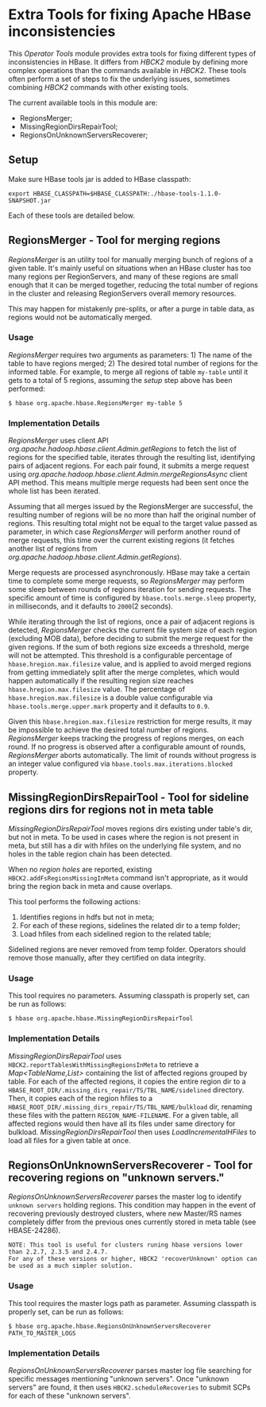 <!--
 Licensed to the Apache Software Foundation (ASF) under one
 or more contributor license agreements.  See the NOTICE file
 distributed with this work for additional information
 regarding copyright ownership.  The ASF licenses this file
 to you under the Apache License, Version 2.0 (the
 "License"); you may not use this file except in compliance
 with the License.  You may obtain a copy of the License at

     http://www.apache.org/licenses/LICENSE-2.0

 Unless required by applicable law or agreed to in writing, software
 distributed under the License is distributed on an "AS IS" BASIS,
 WITHOUT WARRANTIES OR CONDITIONS OF ANY KIND, either express or implied.
 See the License for the specific language governing permissions and
 limitations under the License.
-->

# Extra Tools for fixing Apache HBase inconsistencies

This _Operator Tools_ module provides extra tools for fixing different types of inconsistencies
in HBase. It differs from _HBCK2_ module by defining more complex operations than the commands
available in _HBCK2_. These tools often perform a set of steps to fix the underlying issues,
sometimes combining _HBCK2_ commands with other existing tools.


The current available tools in this
module are:

- RegionsMerger;
- MissingRegionDirsRepairTool;
- RegionsOnUnknownServersRecoverer;

## Setup
Make sure HBase tools jar is added to HBase classpath:

```
export HBASE_CLASSPATH=$HBASE_CLASSPATH:./hbase-tools-1.1.0-SNAPSHOT.jar
```

Each of these tools are detailed below.

## RegionsMerger - Tool for merging regions

_RegionsMerger_ is an utility tool for manually merging bunch of regions of
a given table. It's mainly useful on situations when an HBase cluster has too
many regions per RegionServers, and many of these regions are small enough that
it can be merged together, reducing the total number of regions in the cluster
and releasing RegionServers overall memory resources.

This may happen for mistakenly pre-splits, or after a purge in table
data, as regions would not be automatically merged.

### Usage

_RegionsMerger_ requires two arguments as parameters: 1) The name of the table
to have regions merged; 2) The desired total number of regions for the informed
table. For example, to merge all regions of table `my-table` until it gets to a
total of 5 regions, assuming the _setup_ step above has been performed:

```
$ hbase org.apache.hbase.RegionsMerger my-table 5
```

### Implementation Details

_RegionsMerger_ uses client API
_org.apache.hadoop.hbase.client.Admin.getRegions_ to fetch the list of regions
for the specified table, iterates through the resulting list, identifying pairs
of adjacent regions. For each pair found, it submits a merge request using
_org.apache.hadoop.hbase.client.Admin.mergeRegionsAsync_ client API method.
This means multiple merge requests had been sent once the whole list has been
iterated.

Assuming that all merges issued by the RegionsMerger are successful, the resulting number of 
regions will be no more than half the original number of regions. This resulting total
might not be equal to the target value passed as parameter, in which case
_RegionsMerger_ will perform another round of merge requests, this time over
the current existing regions (it fetches another list of regions from
  _org.apache.hadoop.hbase.client.Admin.getRegions_).

Merge requests are processed asynchronously. HBase may take a certain time to
complete some merge requests, so _RegionsMerger_ may perform some sleep between
rounds of regions iteration for sending requests. The specific amount of time is
configured by `hbase.tools.merge.sleep` property, in milliseconds, and it
defaults to `2000`(2 seconds).

While iterating through the list of regions, once a pair of adjacent regions is
detected, _RegionsMerger_ checks the current file system size of each region (excluding MOB data),
before deciding to submit the merge request for the given regions. If the sum of
both regions size exceeds a threshold, merge will not be attempted.
This threshold is a configurable percentage of `hbase.hregion.max.filesize`
value, and is applied to avoid merged regions from getting immediately split
after the merge completes, which would happen automatically if the resulting
region size reaches `hbase.hregion.max.filesize` value. The percentage of
`hbase.hregion.max.filesize` is a double value configurable via
`hbase.tools.merge.upper.mark` property and it defaults to `0.9`.

Given this `hbase.hregion.max.filesize` restriction for merge results, it may be
impossible to achieve the desired total number of regions.
_RegionsMerger_ keeps tracking the progress of regions merges, on each round.
If no progress is observed after a configurable amount of rounds,
_RegionsMerger_ aborts automatically. The limit of rounds without progress is an
integer value configured via `hbase.tools.max.iterations.blocked` property.

## MissingRegionDirsRepairTool - Tool for sideline regions dirs for regions not in meta table

_MissingRegionDirsRepairTool_ moves regions dirs existing under table's dir, but not in meta.
To be used in cases where the region is not present in meta, but still has a dir with hfiles on the
underlying file system, and no holes in the table region chain has been detected.

When no _region holes_ are reported, existing `HBCK2.addFsRegionsMissingInMeta`
command isn't appropriate, as it would bring the region back in meta and cause overlaps.

This tool performs the following actions:
1) Identifies regions in hdfs but not in meta;
2) For each of these regions, sidelines the related dir to a temp folder;
3) Load hfiles from each sidelined region to the related table;

Sidelined regions are never removed from temp folder. Operators should remove those manually,
after they certified on data integrity.

### Usage

This tool requires no parameters. Assuming classpath is properly set, can be run as follows:

```
$ hbase org.apache.hbase.MissingRegionDirsRepairTool
```


### Implementation Details

_MissingRegionDirsRepairTool_ uses `HBCK2.reportTablesWithMissingRegionsInMeta` to retrieve a
_Map<TableName,List<Path>>_ containing the list of affected regions grouped by table. For each of
the affected regions, it copies the entire region dir to a
`HBASE_ROOT_DIR/.missing_dirs_repair/TS/TBL_NAME/sidelined` directory. Then, it copies each of the
region hfiles to a `HBASE_ROOT_DIR/.missing_dirs_repair/TS/TBL_NAME/bulkload` dir, renaming these
files with the pattern `REGION_NAME-FILENAME`. For a given table, all affected regions would then
have all its files under same directory for bulkload. _MissingRegionDirsRepairTool_ then uses
_LoadIncrementalHFiles_ to load all files for a given table at once.

## RegionsOnUnknownServersRecoverer - Tool for recovering regions on "unknown servers."

_RegionsOnUnknownServersRecoverer_ parses the master log to identify `unknown servers` 
holding regions. This condition may happen in the event of recovering previously destroyed clusters,
where new Master/RS names completely differ from the previous ones currently 
stored in meta table (see HBASE-24286).

```
NOTE: This tool is useful for clusters runing hbase versions lower than 2.2.7, 2.3.5 and 2.4.7. 
For any of these versions or higher, HBCK2 'recoverUnknown' option can be used as a much simpler solution.
```

### Usage

This tool requires the master logs path as parameter. Assuming classpath is properly set, can be run as follows:

```
$ hbase org.apache.hbase.RegionsOnUnknownServersRecoverer PATH_TO_MASTER_LOGS
```


### Implementation Details

_RegionsOnUnknownServersRecoverer_ parses master log file searching for specific messages mentioning
 "unknown servers". Once "unknown servers" are found, it then uses `HBCK2.scheduleRecoveries` to 
 submit SCPs for each of these "unknown servers". 